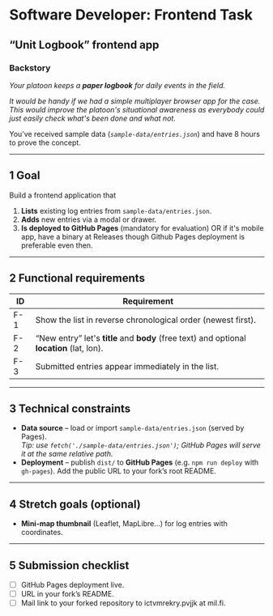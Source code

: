 # Software Developer: Frontend Task  
## “Unit Logbook” frontend app

### Backstory
*Your platoon keeps a **paper logbook** for daily events in the field.*

*It would be handy if we had a simple multiplayer browser app for the case. This would improve the platoon's situational awareness as everybody could just easily check what's been done and what not.*

You’ve received sample data (*`sample-data/entries.json`*) and have 8 hours to prove the concept.


---

## 1  Goal
Build a frontend application that
1. **Lists** existing log entries from `sample-data/entries.json`.  
2. **Adds** new entries via a modal or drawer.  
3. **Is deployed to GitHub Pages** (mandatory for evaluation) OR if it's mobile app, have a binary at Releases though Github Pages deployment is preferable even then.

---

## 2  Functional requirements

| ID  | Requirement                                                                                                  |
|-----|--------------------------------------------------------------------------------------------------------------|
| F-1 | Show the list in reverse chronological order (newest first).                                                 |
| F-2 | “New entry” let's  **title** and **body** (free text) and optional **location** (lat, lon).|
| F-3 | Submitted entries appear immediately in the list.   

---

## 3  Technical constraints

* **Data source** – load or import `sample-data/entries.json` (served by Pages).  
  *Tip: use `fetch('./sample-data/entries.json')`; GitHub Pages will serve it at the same relative path.*  
* **Deployment** – publish `dist/` to **GitHub Pages** (e.g. `npm run deploy` with `gh-pages`). Add the public URL to your fork’s root README.

---

## 4  Stretch goals (optional)

* **Mini-map thumbnail** (Leaflet, MapLibre…) for log entries with coordinates.  


---

## 5  Submission checklist

- [ ] GitHub Pages deployment live.
- [ ] 
  URL in your fork’s README.
- [ ] Mail link to your forked repository to ictvmrekry.pvjjk at mil.fi.